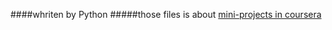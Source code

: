 ####whriten by Python
#####those files is about [mini-projects in coursera](https://www.coursera.org/course/interactivepython)
